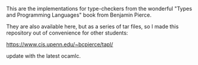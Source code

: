 This are the implementations for type-checkers from the wonderful "Types and Programming Languages" book from Benjamin Pierce.

They are also available here, but as a series of tar files, so I made this repository out of convenience for other students:

https://www.cis.upenn.edu/~bcpierce/tapl/

update with the latest ocamlc.
